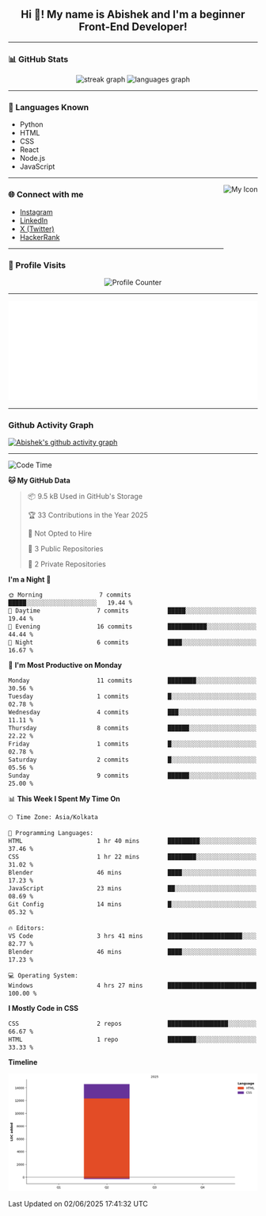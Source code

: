 <h2 align="center">Hi 👋! My name is <b>Abishek</b> and I'm a beginner Front-End Developer!</h2>

---

### 📊 GitHub Stats

<div align="center">
  <img src="https://streak-stats.demolab.com?user=Abishek-Web-Co&locale=en&mode=daily&theme=dracula&hide_border=false&border_radius=5" height="150" alt="streak graph" />
  <img src="https://github-readme-stats.vercel.app/api/top-langs?username=Abishek-Web-Co&locale=en&hide_title=false&layout=compact&card_width=320&langs_count=5&theme=dracula&hide_border=false" height="150" alt="languages graph" />
</div>

---

### 🧠 Languages Known

- Python  
- HTML  
- CSS  
- React  
- Node.js  
- JavaScript  

---

<img align="right" height="150" src="https://abish-file.web.app/assets/favicon.png" alt="My Icon" />

### 🌐 Connect with me

- [Instagram](https://www.instagram.com/abishek.xe/)
- [LinkedIn](https://www.linkedin.com/in/abishek-m-xe54z/)
- [X (Twitter)](https://x.com/abishekm0613)
- [HackerRank](https://www.hackerrank.com/profile/abishekinterspa1)

---

### 👀 Profile Visits

<div align="center">
  <img src="https://profile-counter.glitch.me/Abishek-Web-Co/count.svg?" alt="Profile Counter" />
</div>

---

<div align="center">
  <img height="200" src="pic.png" alt="Profile Picture" />
</div>

---

### Github Activity Graph

[![Abishek's github activity graph](https://github-readme-activity-graph.vercel.app/graph?username=Abishek-Web-Co&bg_color=0d1117&color=ffffff&line=9e4c98&point=9e4c9c&area=true&hide_border=true)](https://github.com/ashutosh00710/github-readme-activity-graph)

---

<!--START_SECTION:waka-->
![Code Time](http://img.shields.io/badge/Code%20Time-9%20hrs%2051%20mins-blue)

**🐱 My GitHub Data** 

> 📦 9.5 kB Used in GitHub's Storage 
 > 
> 🏆 33 Contributions in the Year 2025
 > 
> 🚫 Not Opted to Hire
 > 
> 📜 3 Public Repositories 
 > 
> 🔑 2 Private Repositories 
 > 
**I'm a Night 🦉** 

```text
🌞 Morning                7 commits           █████░░░░░░░░░░░░░░░░░░░░   19.44 % 
🌆 Daytime                7 commits           █████░░░░░░░░░░░░░░░░░░░░   19.44 % 
🌃 Evening                16 commits          ███████████░░░░░░░░░░░░░░   44.44 % 
🌙 Night                  6 commits           ████░░░░░░░░░░░░░░░░░░░░░   16.67 % 
```
📅 **I'm Most Productive on Monday** 

```text
Monday                   11 commits          ████████░░░░░░░░░░░░░░░░░   30.56 % 
Tuesday                  1 commits           █░░░░░░░░░░░░░░░░░░░░░░░░   02.78 % 
Wednesday                4 commits           ███░░░░░░░░░░░░░░░░░░░░░░   11.11 % 
Thursday                 8 commits           ██████░░░░░░░░░░░░░░░░░░░   22.22 % 
Friday                   1 commits           █░░░░░░░░░░░░░░░░░░░░░░░░   02.78 % 
Saturday                 2 commits           █░░░░░░░░░░░░░░░░░░░░░░░░   05.56 % 
Sunday                   9 commits           ██████░░░░░░░░░░░░░░░░░░░   25.00 % 
```


📊 **This Week I Spent My Time On** 

```text
🕑︎ Time Zone: Asia/Kolkata

💬 Programming Languages: 
HTML                     1 hr 40 mins        █████████░░░░░░░░░░░░░░░░   37.46 % 
CSS                      1 hr 22 mins        ████████░░░░░░░░░░░░░░░░░   31.02 % 
Blender                  46 mins             ████░░░░░░░░░░░░░░░░░░░░░   17.23 % 
JavaScript               23 mins             ██░░░░░░░░░░░░░░░░░░░░░░░   08.69 % 
Git Config               14 mins             █░░░░░░░░░░░░░░░░░░░░░░░░   05.32 % 

🔥 Editors: 
VS Code                  3 hrs 41 mins       █████████████████████░░░░   82.77 % 
Blender                  46 mins             ████░░░░░░░░░░░░░░░░░░░░░   17.23 % 

💻 Operating System: 
Windows                  4 hrs 27 mins       █████████████████████████   100.00 % 
```

**I Mostly Code in CSS** 

```text
CSS                      2 repos             █████████████████░░░░░░░░   66.67 % 
HTML                     1 repo              ████████░░░░░░░░░░░░░░░░░   33.33 % 
```



**Timeline**

![Lines of Code chart](https://raw.githubusercontent.com/Abishek-Web-Co/Abishek-Web-Co/master/assets/bar_graph.png)


 Last Updated on 02/06/2025 17:41:32 UTC
<!--END_SECTION:waka-->

